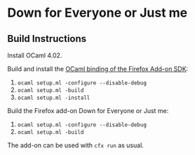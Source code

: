 Down for Everyone or Just me
============================

Build Instructions
------------------

Install OCaml 4.02.

Build and install the [OCaml binding of the Firefox Add-on SDK](https://github.com/antoyo/oc-addon-sdk):

1. `ocaml setup.ml -configure --disable-debug`
2. `ocaml setup.ml -build`
3. `ocaml setup.ml -install`

Build the Firefox add-on Down for Everyone or Just me:

1. `ocaml setup.ml -configure --disable-debug`
2. `ocaml setup.ml -build`

The add-on can be used with `cfx run` as usual.
